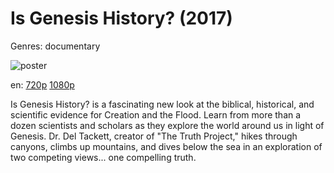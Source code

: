 # Is Genesis History? (2017)

Genres: documentary

![poster](images/posterholder.png)

en:
  [720p](magnet:?xt=urn:btih:B18CBA1E6185F1828C8ED6F921B9ECF0EAB61CCE&tr=udp://glotorrents.pw:6969/announce&tr=udp://tracker.opentrackr.org:1337/announce&tr=udp://torrent.gresille.org:80/announce&tr=udp://tracker.openbittorrent.com:80&tr=udp://tracker.coppersurfer.tk:6969&tr=udp://tracker.leechers-paradise.org:6969&tr=udp://p4p.arenabg.ch:1337&tr=udp://tracker.internetwarriors.net:1337)
  [1080p](magnet:?xt=urn:btih:3817AE40B1CA9627970651515887CB4AB116207F&tr=udp://glotorrents.pw:6969/announce&tr=udp://tracker.opentrackr.org:1337/announce&tr=udp://torrent.gresille.org:80/announce&tr=udp://tracker.openbittorrent.com:80&tr=udp://tracker.coppersurfer.tk:6969&tr=udp://tracker.leechers-paradise.org:6969&tr=udp://p4p.arenabg.ch:1337&tr=udp://tracker.internetwarriors.net:1337)
  


Is Genesis History? is a fascinating new look at the biblical, historical, and scientific evidence for Creation and the Flood. Learn from more than a dozen scientists and scholars as they explore the world around us in light of Genesis. Dr. Del Tackett, creator of "The Truth Project," hikes through canyons, climbs up mountains, and dives below the sea in an exploration of two competing views... one compelling truth.